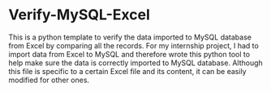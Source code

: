 # Verify-MySQL-Excel
This is a python template to verify the data imported to MySQL database from Excel by comparing all the records.
For my internship project, I had to import data from Excel to MySQL and therefore wrote this python tool to help make sure the data is correctly imported to MySQL database.
Although this file is specific to a certain Excel file and its content, it can be easily modified for other ones.
